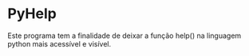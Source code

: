 # PyHelp
Este programa tem a finalidade de deixar a função help() na linguagem python mais acessível e visível. 
